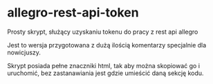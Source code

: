 # allegro-rest-api-token
Prosty skrypt, służący uzyskaniu tokenu do pracy z rest api allegro

Jest to wersja przygotowana z dużą ilością komentarzy specjalnie dla nowicjuszy.

Skrypt posiada pełne znaczniki html, tak aby można skopiować go i uruchomić, bez zastanawiania jest gdzie umieścić daną sekcję kodu. 

